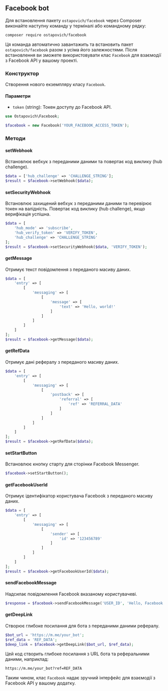 ## Facebook bot

Для встановлення пакету `ostapovich/facebook` через Composer виконайте наступну команду у терміналі або командному рядку:

```
composer require ostapovich/facebook
```

Ця команда автоматично завантажить та встановить пакет `ostapovich/facebook` разом з усіма його залежностями. Після встановлення ви зможете використовувати клас `Facebook` для взаємодії з Facebook API у вашому проекті.

### Конструктор

Створення нового екземпляру класу `Facebook`.

#### Параметри

- `token` (string): Токен доступу до Facebook API.

```php
use Ostapovich\Facebook;

$facebook = new Facebook('YOUR_FACEBOOK_ACCESS_TOKEN');
```

### Методи

#### setWebhook

Встановлює вебхук з переданими даними та повертає код виклику (hub challenge).

```php
$data = ['hub_challenge' => 'CHALLENGE_STRING'];
$result = $facebook->setWebhook($data);
```

#### setSecurityWebhook

Встановлює захищений вебхук з переданими даними та перевірює токен на валідність. Повертає код виклику (hub challenge), якщо верифікація успішна.

```php
$data = [
    'hub_mode' => 'subscribe',
    'hub_verify_token' => 'VERIFY_TOKEN',
    'hub_challenge' => 'CHALLENGE_STRING'
];
$result = $facebook->setSecurityWebhook($data, 'VERIFY_TOKEN');
```

#### getMessage

Отримує текст повідомлення з переданого масиву даних.

```php
$data = [
    'entry' => [
        [
            'messaging' => [
                [
                    'message' => [
                        'text' => 'Hello, world!'
                    ]
                ]
            ]
        ]
    ]
];
$result = $facebook->getMessage($data);
```

#### getRefData

Отримує дані рефералу з переданого масиву даних.

```php
$data = [
    'entry' => [
        [
            'messaging' => [
                [
                    'postback' => [
                        'referral' => [
                            'ref' => 'REFERRAL_DATA'
                        ]
                    ]
                ]
            ]
        ]
    ]
];
$result = $facebook->getRefData($data);
```

#### setStartButton

Встановлює кнопку старту для сторінки Facebook Messenger.

```php
$facebook->setStartButton();
```

#### getFacebookUserId

Отримує ідентифікатор користувача Facebook з переданого масиву даних.

```php
$data = [
    'entry' => [
        [
            'messaging' => [
                [
                    'sender' => [
                        'id' => '123456789'
                    ]
                ]
            ]
        ]
    ]
];
$result = $facebook->getFacebookUserId($data);
```

#### sendFacebookMessage

Надсилає повідомлення Facebook вказаному користувачеві.

```php
$response = $facebook->sendFacebookMessage('USER_ID', 'Hello, Facebook user!');
```

#### getDeepLink

Створює глибоке посилання для бота з переданими даними рефералу.

```php
$bot_url = 'https://m.me/your_bot';
$ref_data = 'REF_DATA';
$deep_link = $facebook->getDeepLink($bot_url, $ref_data);
```

Цей код створить глибоке посилання з URL бота та реферальними даними, наприклад:

```
https://m.me/your_bot?ref=REF_DATA
```

Таким чином, клас `Facebook` надає зручний інтерфейс для взаємодії з Facebook API у вашому додатку.